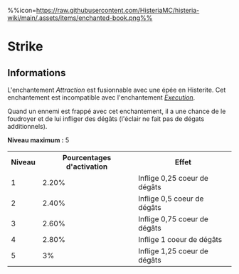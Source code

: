 %%icon=https://raw.githubusercontent.com/HisteriaMC/histeria-wiki/main/.assets/items/enchanted-book.png%%
# Strike 

## Informations
L'enchantement *Attraction* est fusionnable avec une épée en Histerite. Cet enchantement est incompatible avec l'enchantement [*Execution*](https://histeria.fr/wiki/enchants/execution).

Quand un ennemi est frappé avec cet enchantement, il a une chance de le foudroyer et de lui infliger des dégâts (l'éclair ne fait pas de dégats additionnels).  

**Niveau maximum :** 5  

<table>
  <tr>
    <th>Niveau</th>
    <th>Pourcentages d'activation</th>
    <th>Effet</th>
  </tr>
  <tr>
    <td>1</td>
    <td>2.20%</td>
    <td>Inflige 0,25 coeur de dégâts</td>
  </tr>
  <tr>
    <td>2</td>
    <td>2.40%</td>
    <td>Inflige 0,5 coeur de dégâts</td>
  </tr>
  <tr>
    <td>3</td>
    <td>2.60%</td>
    <td>Inflige 0,75 coeur de dégâts</td>
  </tr>
  <tr>
    <td>4</td>
    <td>2.80%</td>
    <td>Inflige 1 coeur de dégâts</td>
  </tr>
  <tr>
    <td>5</td>
    <td>3%</td>
    <td>Inflige 1,25 coeur de dégâts</td>
   </tr>
</table>